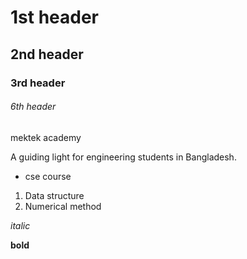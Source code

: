 # 1st header
## 2nd header
### 3rd header
###### 6th header

mektek academy

A guiding light for engineering students in Bangladesh.

* cse course
 1. Data structure
 2. Numerical method

 *italic*

 **bold**
